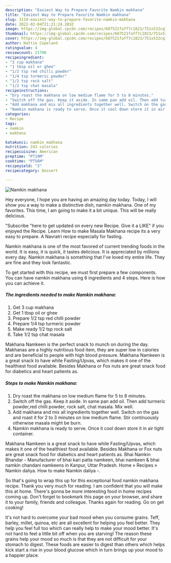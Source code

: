 ```yaml
---
description: "Easiest Way to Prepare Favorite Namkin makhana"
title: "Easiest Way to Prepare Favorite Namkin makhana"
slug: 3119-easiest-way-to-prepare-favorite-namkin-makhana
date: 2022-02-04T21:21:24.203Z
image: https://img-global.cpcdn.com/recipes/687521faff7c1823/751x532cq70/namkin-makhana-recipe-main-photo.jpg
thumbnail: https://img-global.cpcdn.com/recipes/687521faff7c1823/751x532cq70/namkin-makhana-recipe-main-photo.jpg
cover: https://img-global.cpcdn.com/recipes/687521faff7c1823/751x532cq70/namkin-makhana-recipe-main-photo.jpg
author: Hattie Copeland
ratingvalue: 4
reviewcount: 21790
recipeingredient:
- "3 cup makhana"
- "1 tbsp oil or ghee"
- "1/2 tsp red chilli powder"
- "1/4 tsp turmeric powder"
- "1/2 tsp rock salt"
- "1/2 tsp chat masala"
recipeinstructions:
- "Dry roast the makhana on low medium flame for 5 to 8 minutes."
- "Switch off the gas. Keep it aside. In same pan add oil. Then add turmeric powder,red chilli powder, rock salt, chat masala. Mix well."
- "Add makhana and mix all ingredients together well. Switch on the gas and roast it for 2 to 3 minutes on low medium flame. Stir continuously otherwise masala might be burn."
- "Namkin makhana is ready to serve. Once it cool down store it in air tight container."
categories:
- Recipe
tags:
- namkin
- makhana

katakunci: namkin makhana 
nutrition: 243 calories
recipecuisine: American
preptime: "PT19M"
cooktime: "PT56M"
recipeyield: "3"
recipecategory: Dessert

---
```



![Namkin makhana](https://img-global.cpcdn.com/recipes/687521faff7c1823/751x532cq70/namkin-makhana-recipe-main-photo.jpg)

Hey everyone, I hope you are having an amazing day today. Today, I will show you a way to make a distinctive dish, namkin makhana. One of my favorites. This time, I am going to make it a bit unique. This will be really delicious.

&#34;Subscribe &#34;here to get updated on every new Recipe. Give it a LIKE&#34; if you enjoyed the Recipe. Learn How to make Masala Makhana recipe its a very easy to prepare. A Navratri recipe especially for fasting.

Namkin makhana is one of the most favored of current trending foods in the world. It is easy, it is quick, it tastes delicious. It is appreciated by millions every day. Namkin makhana is something that I've loved my entire life. They are fine and they look fantastic.


To get started with this recipe, we must first prepare a few components. You can have namkin makhana using 6 ingredients and 4 steps. Here is how you can achieve it.

<!--inarticleads1-->

##### The ingredients needed to make Namkin makhana:

1. Get 3 cup makhana
1. Get 1 tbsp oil or ghee
1. Prepare 1/2 tsp red chilli powder
1. Prepare 1/4 tsp turmeric powder
1. Make ready 1/2 tsp rock salt
1. Take 1/2 tsp chat masala


Makhana Namkeen is the perfect snack to munch on during the day. Makhanas are a highly nutritious food item, they are super low in calories and are beneficial to people with high blood pressure. Makhana Namkeen is a great snack to have while Fasting/Upvas, which makes it one of the healthiest food available. Besides Makhana or Fox nuts are great snack food for diabetics and heart patients as. 

<!--inarticleads2-->

##### Steps to make Namkin makhana:

1. Dry roast the makhana on low medium flame for 5 to 8 minutes.
1. Switch off the gas. Keep it aside. In same pan add oil. Then add turmeric powder,red chilli powder, rock salt, chat masala. Mix well.
1. Add makhana and mix all ingredients together well. Switch on the gas and roast it for 2 to 3 minutes on low medium flame. Stir continuously otherwise masala might be burn.
1. Namkin makhana is ready to serve. Once it cool down store it in air tight container.


Makhana Namkeen is a great snack to have while Fasting/Upvas, which makes it one of the healthiest food available. Besides Makhana or Fox nuts are great snack food for diabetics and heart patients as. Bhai Namkin Bhandar - Manufacturer of bhai kari patta namkeen, bhai namkeen &amp; bhai namkin chandani namkeens in Kanpur, Uttar Pradesh. Home » Recipes » Namkin daliya. How to make Namkin daliya -. 

So that's going to wrap this up for this exceptional food namkin makhana recipe. Thank you very much for reading. I am confident that you will make this at home. There's gonna be more interesting food in home recipes coming up. Don't forget to bookmark this page on your browser, and share it to your family, friends and colleague. Thanks again for reading. Go on get cooking!

It's not hard to overcome your bad mood when you consume grains. Teff, barley, millet, quinoa, etc are all excellent for helping you feel better. They help you feel full too which can really help to make your mood better. It's not hard to feel a little bit off when you are starving! The reason these grains help your mood so much is that they are not difficult for your stomach to digest. These foods are easier to digest than others which helps kick start a rise in your blood glucose which in turn brings up your mood to a happier place.

